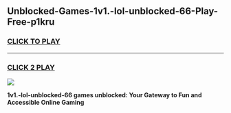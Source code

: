 
## Unblocked-Games-1v1.-lol-unblocked-66-Play-Free-p1kru
<h3>
<a href="https://premium76.site?title=1v1.-lol-unblocked-66&ref=23A">CLICK TO PLAY</a></h3>
<hr>

<h3>
<a href="https://premium76.site?title=1v1.-lol-unblocked-66&ref=23A">CLICK 2 PLAY</a>
  
</h3>

<a href="https://premium76.site?title=1v1.-lol-unblocked-66&ref=23A"><img src="https://clearcache.store/games.png"></a>


**1v1.-lol-unblocked-66 games unblocked: Your Gateway to Fun and Accessible Online Gaming**
